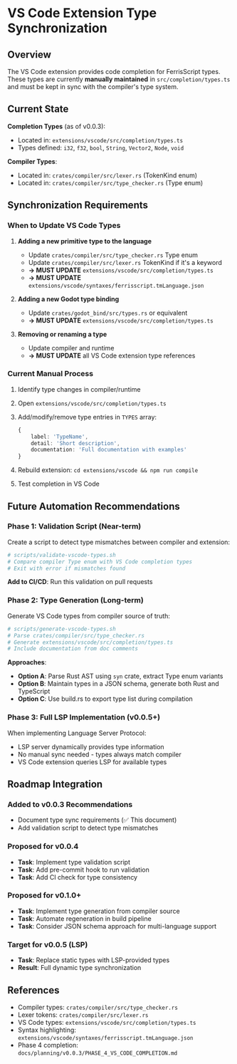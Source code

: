 # VS Code Extension Type Synchronization

## Overview

The VS Code extension provides code completion for FerrisScript types. These types are currently **manually maintained** in `src/completion/types.ts` and must be kept in sync with the compiler's type system.

## Current State

**Completion Types** (as of v0.0.3):

- Located in: `extensions/vscode/src/completion/types.ts`
- Types defined: `i32`, `f32`, `bool`, `String`, `Vector2`, `Node`, `void`

**Compiler Types**:

- Located in: `crates/compiler/src/lexer.rs` (TokenKind enum)
- Located in: `crates/compiler/src/type_checker.rs` (Type enum)

## Synchronization Requirements

### When to Update VS Code Types

1. **Adding a new primitive type to the language**
   - Update `crates/compiler/src/type_checker.rs` Type enum
   - Update `crates/compiler/src/lexer.rs` TokenKind if it's a keyword
   - **→ MUST UPDATE** `extensions/vscode/src/completion/types.ts`
   - **→ MUST UPDATE** `extensions/vscode/syntaxes/ferrisscript.tmLanguage.json`

2. **Adding a new Godot type binding**
   - Update `crates/godot_bind/src/types.rs` or equivalent
   - **→ MUST UPDATE** `extensions/vscode/src/completion/types.ts`

3. **Removing or renaming a type**
   - Update compiler and runtime
   - **→ MUST UPDATE** all VS Code extension type references

### Current Manual Process

1. Identify type changes in compiler/runtime
2. Open `extensions/vscode/src/completion/types.ts`
3. Add/modify/remove type entries in `TYPES` array:

   ```typescript
   {
       label: 'TypeName',
       detail: 'Short description',
       documentation: 'Full documentation with examples'
   }
   ```

4. Rebuild extension: `cd extensions/vscode && npm run compile`
5. Test completion in VS Code

## Future Automation Recommendations

### Phase 1: Validation Script (Near-term)

Create a script to detect type mismatches between compiler and extension:

```bash
# scripts/validate-vscode-types.sh
# Compare compiler Type enum with VS Code completion types
# Exit with error if mismatches found
```

**Add to CI/CD**: Run this validation on pull requests

### Phase 2: Type Generation (Long-term)

Generate VS Code types from compiler source of truth:

```bash
# scripts/generate-vscode-types.sh
# Parse crates/compiler/src/type_checker.rs
# Generate extensions/vscode/src/completion/types.ts
# Include documentation from doc comments
```

**Approaches**:

- **Option A**: Parse Rust AST using `syn` crate, extract Type enum variants
- **Option B**: Maintain types in a JSON schema, generate both Rust and TypeScript
- **Option C**: Use build.rs to export type list during compilation

### Phase 3: Full LSP Implementation (v0.0.5+)

When implementing Language Server Protocol:

- LSP server dynamically provides type information
- No manual sync needed - types always match compiler
- VS Code extension queries LSP for available types

## Roadmap Integration

### Added to v0.0.3 Recommendations

- Document type sync requirements (✅ This document)
- Add validation script to detect type mismatches

### Proposed for v0.0.4

- **Task**: Implement type validation script
- **Task**: Add pre-commit hook to run validation
- **Task**: Add CI check for type consistency

### Proposed for v0.1.0+

- **Task**: Implement type generation from compiler source
- **Task**: Automate regeneration in build pipeline
- **Task**: Consider JSON schema approach for multi-language support

### Target for v0.0.5 (LSP)

- **Task**: Replace static types with LSP-provided types
- **Result**: Full dynamic type synchronization

## References

- Compiler types: `crates/compiler/src/type_checker.rs`
- Lexer tokens: `crates/compiler/src/lexer.rs`
- VS Code types: `extensions/vscode/src/completion/types.ts`
- Syntax highlighting: `extensions/vscode/syntaxes/ferrisscript.tmLanguage.json`
- Phase 4 completion: `docs/planning/v0.0.3/PHASE_4_VS_CODE_COMPLETION.md`
